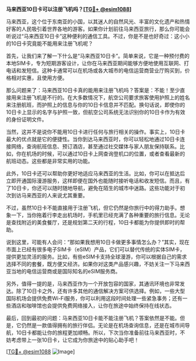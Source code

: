 **马来西亚10日卡可以注册飞机吗？[[TG💪+ @esim1088](https://t.me/s/esim1088)]**

马来西亚，这个位于东南亚的小国，以其迷人的自然风光、丰富的文化遗产和热情好客的人民吸引着世界各地的游客。如果你计划前往马来西亚旅行，那么你可能会听说过“马来西亚10日卡”这种便利的通信工具。不过，你是不是也好奇过：这小小的10日卡究竟能不能用来注册飞机呢？

首先，让我们来了解一下什么是“马来西亚10日卡”。简单来说，它是一种预付费的本地SIM卡，专为短期游客设计，让你在马来西亚期间能够方便地使用互联网、打电话和发短信。这种卡通常可以在机场或各大城市的电信运营商营业厅购买到，价格相对实惠，且使用方便。

那么问题来了：马来西亚10日卡真的能用来注册飞机吗？答案是：不能！至少直接用来注册飞机是不行的。在大多数情况下，航空公司要求旅客使用护照上的姓名来注册航班，而护照上的信息与你的10日卡信息并不匹配。换句话说，即使你的10日卡上显示的名字与护照一致，但航空公司系统无法识别你的10日卡作为有效的身份证明文件。

当然，这并不是说你不能用10日卡进行任何与旅行相关的操作。事实上，10日卡最大的优点就是它的便捷性。当你到达马来西亚时，你可以轻松地通过10日卡连接网络，查询航班信息、预订酒店，甚至通过社交媒体与家人朋友保持联系。比如，你在机场的时候，可以通过10日卡上网查询登机口的位置，或者查看最新的航班动态。这些都是非常实用的功能。

此外，10日卡还可以帮助你更好地适应马来西亚的生活。比如，你可以在抵达后立即开通国际漫游服务，这样即便在国外也能随时接听电话和收发短信。而且，有了10日卡，你还可以随时随地导航，避免在陌生的城市中迷路。这些功能对于初次到访马来西亚的人来说尤其重要。

不过，虽然10日卡不能直接用于注册飞机，但它仍然是你旅行中的得力助手。想象一下，当你拖着行李走出机场时，手机里已经充满了各种重要的旅行信息。无论是查找附近的美食餐厅，还是规划第二天的行程，10日卡都能为你提供即时的帮助。

说到这里，可能有人会问：“那如果我想用10日卡做更多事情怎么办？”其实，现在市面上已经有很多电子SIM卡（eSIM）产品，它们可以替代传统的实体SIM卡，提供更加灵活的服务。比如，有些eSIM卡支持全球漫游，你可以根据自己的需求选择不同的套餐，既方便又经济。如果你对这类产品感兴趣，不妨关注一下马来西亚当地的电信运营商或是国际知名的eSIM服务商。

另外，值得一提的是，马来西亚作为一个开放包容的国家，其通讯环境也非常发达。除了10日卡之外，还有许多其他的通信解决方案可供选择。例如，一些大型国际机场会提供免费Wi-Fi服务，你可以利用这段时间处理一些紧急事务；还有一些酒店和咖啡馆也会提供免费网络接入，让你在旅途中始终保持在线状态。

最后，回到最初的问题：马来西亚10日卡能不能注册飞机？答案依然是不能。但是，它仍然是一款值得拥有的旅行伴侣。无论是在机场查询信息，还是在城市间导航，10日卡都能让你的旅程更加顺畅。所以，下次当你准备前往马来西亚时，不妨考虑带上一张10日卡，让它成为你旅途中的贴心助手吧！

[[TG💪+ @esim1088](https://t.me/s/esim1088) ![Image](https://i.postimg.cc/4NQfJmqS/Snipaste-2025-05-13-00-14-12.png)]